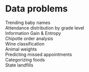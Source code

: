 # Data problems  
Trending baby names  
Attendance distribution by grade level  
Information Gain & Entropy  
Chipotle order analysis  
Wine classification  
Animal weights  
Predicting missed appointments  
Categorizing foods  
State landfills  
